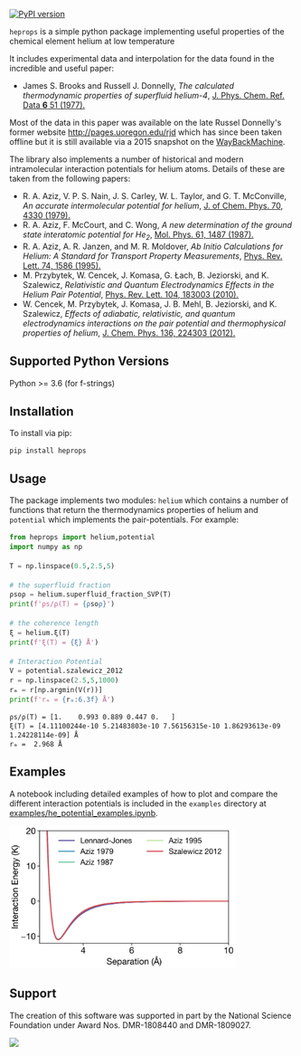 [![PyPI version](https://badge.fury.io/py/heprops.svg)](https://badge.fury.io/py/heprops)

`heprops` is a simple python package implementing useful properties of the chemical element helium at low temperature

It includes experimental data and interpolation for the data found in the incredible and useful paper:

- James S. Brooks and Russell J. Donnelly, *The calculated thermodynamic properties of superfluid helium-4*, [J. Phys. Chem. Ref. Data **6** 51 (1977).](https://aip.scitation.org/doi/10.1063/1.555549)

Most of the data in this paper was available on the late Russel Donnelly's former website http://pages.uoregon.edu/rjd which has since been taken offline but it is still available via a 2015 snapshot on the [WayBackMachine](https://web.archive.org/web/20150620225058/http://pages.uoregon.edu/rjd/bd.htm).

The library also implements a number of historical and modern intramolecular interaction potentials for helium atoms.  Details of these are taken from the following papers:

- R. A. Aziz, V. P. S. Nain, J. S. Carley, W. L. Taylor, and G. T. McConville, *An accurate intermolecular potential for helium*, [J. of Chem. Phys. 70, 4330 (1979).](https://doi.org/10.1063/1.438007)
- R. A. Aziz, F. McCourt, and C. Wong, *A new determination of the ground state interatomic potential for He<sub>2</sub>*, [Mol. Phys. 61, 1487 (1987).](https://doi.org/10.1080/00268978700101941)
- R. A. Aziz, A. R. Janzen, and M. R. Moldover, *Ab Initio Calculations for Helium: A Standard for Transport Property Measurements*, [Phys. Rev. Lett. 74, 1586 (1995).](https://doi.org/10.1103/PhysRevLett.74.1586)
- M. Przybytek, W. Cencek, J. Komasa, G. Łach, B. Jeziorski, and K. Szalewicz, *Relativistic and Quantum Electrodynamics Effects in the Helium Pair Potential*, [Phys. Rev. Lett. 104, 183003 (2010).](https://doi.org/10.1103/PhysRevLett.104.183003)
- W. Cencek, M. Przybytek, J. Komasa, J. B. Mehl, B. Jeziorski, and K. Szalewicz, *Effects of adiabatic, relativistic, and quantum electrodynamics interactions on the pair potential and thermophysical properties of helium*, [J. Chem. Phys. 136, 224303 (2012).](https://doi.org/10.1063/1.4712218)


## Supported Python Versions
Python >= 3.6 (for f-strings)

## Installation
To install via pip:

    pip install heprops

## Usage
The package implements two modules: `helium` which contains a number of functions that return the thermodynamics properties of helium and `potential` which implements the pair-potentials.  For example:

```python
from heprops import helium,potential
import numpy as np

T = np.linspace(0.5,2.5,5)

# the superfluid fraction
ρsoρ = helium.superfluid_fraction_SVP(T)
print(f'ρs/ρ(T) = {ρsoρ}')

# the coherence length
ξ = helium.ξ(T)
print(f'ξ(T) = {ξ} Å')

# Interaction Potential
V = potential.szalewicz_2012
r = np.linspace(2.5,5,1000)
rₘ = r[np.argmin(V(r))]
print(f'rₘ = {rₘ:6.3f} Å')
```
    ρs/ρ(T) = [1.    0.993 0.889 0.447 0.   ]
    ξ(T) = [4.11100244e-10 5.21483803e-10 7.56156315e-10 1.86293613e-09 1.24228114e-09] Å
    rₘ =  2.968 Å 

## Examples

A notebook including detailed examples of how to plot and compare the different interaction potentials is included in the `examples` directory at [examples/he_potential_examples.ipynb](./examples/he_potential_examples.ipynb).

<img src="examples/potential_comparison.svg" width="400px">


## Support

The creation of this software was supported in part by the National Science Foundation under Award Nos. DMR-1808440 and DMR-1809027.

[<img width="100px" src="https://www.nsf.gov/images/logos/NSF_4-Color_bitmap_Logo.png">](https://www.nsf.gov/awardsearch/showAward?AWD_ID=1808440)

